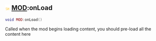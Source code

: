 ## ![shared](../../.gitbook/assets/shared.png) [MOD](https://iaswiki.rawr.dev/readme/mod):onLoad

```lua
void MOD:onLoad()
```

Called when the mod begins loading content, you should pre-load all the content here
